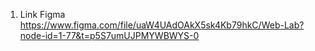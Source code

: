 1. Link Figma 
https://www.figma.com/file/uaW4UAdOAkX5sk4Kb79hkC/Web-Lab?node-id=1-77&t=p5S7umUJPMYWBWYS-0